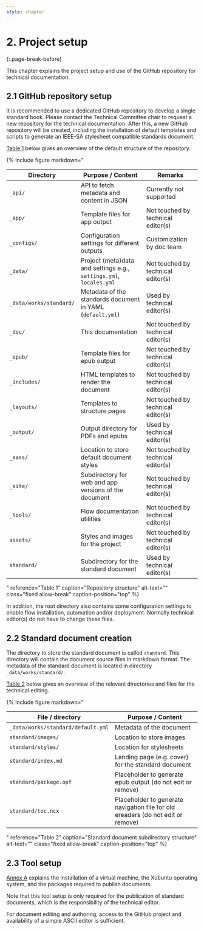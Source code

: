 ```yaml
---
style: chapter
---
```


# 2. Project setup
{:.page-break-before}

This chapter explains the project setup and use of the GitHub repository for technical documentation.

## 2.1 GitHub repository setup

It is recommended to use a dedicated GitHub repository to develop a single standard book. Please contact the Technical Committee chair to request a new repository for the technical documentation. After this, a new GitHub repository will be created, including the installation of default templates and scripts to generate an IEEE-SA stylesheet compatible standards document.

[Table 1](#table-1) below gives an overview of the default structure of the repository.

{% include figure
   markdown="

| Directory      | Purpose / Content                            | Remarks                      |
|----------------|----------------------------------------------|------------------------------|
| `_api/`        | API to fetch metadata and content in JSON    | Currently not supported      | 
| `_app/`        | Template files for app output                | Not touched by technical editor(s) |
| `_configs/`    | Configuration settings for different outputs | Customization by doc team |
| `_data/`       | Project (meta)data and settings e.g.,<br>`settings.yml`, `locales.yml` | Not touched by technical editor(s) |
| `_data/works/standard/` | Metadata of the standards document in YAML (`default.yml`) | Used by technical editor(s)  |
| `_doc/`        | This documentation                           | Not touched by technical editor(s) |
| `_epub/`       | Template files for epub output               | Not touched by technical editor(s) |
| `_includes/`   | HTML templates to render the document        | Not touched by technical editor(s) |
| `_layouts/`    | Templates to structure pages                 | Not touched by technical editor(s) |
| `_output/`     | Output directory for PDFs and epubs          | Used by technical editor(s)        |
| `_sass/`       | Location to store default document styles    | Not touched by technical editor(s) |
| `_site/`       | Subdirectory for web and app versions of the document | Not touched by technical editor(s) |
| `_tools/`      | Flow documentation utilities                 | Not touched by technical editor(s) |
| `assets/`      | Styles and images for the project            | Not touched by technical editor(s) |
| `standard/`    | Subdirectory for the standard document        | Used by technical editor(s)        |

"
   reference="Table 1"
   caption="Repository structure"
   alt-text=""
   class="fixed allow-break"
   caption-position="top"
%}

In addition, the root directory also contains some configuration settings to enable flow installation, automation and/or deployment. Normally technical editor(s) do not have to change these files.

## 2.2 Standard document creation

The directory to store the standard document is called `standard`. This directory will contain the document source files in markdown format. The metadata of the standard document is located in directory `_data/works/standard/`.

[Table 2](#table-2) below gives an overview of the relevant directories and files for the technical editing.

{% include figure
   markdown="

| File / directory                   | Purpose / Content        |
|------------------------------------|--------------------------|
| `_data/works/standard/default.yml` | Metadata of the document |
| `standard/images/`                 | Location to store images |
| `standard/styles/`                 | Location for stylesheets |
| `standard/index.md`                | Landing page (e.g. cover) for the standard document |
| `standard/package.opf`             | Placeholder to generate epub output (do not edit or remove) |
| `standard/toc.ncx`                 | Placeholder to generate navigation file for old ereaders (do not edit or remove) |

"
   reference="Table 2"
   caption="Standard document subdirectory structure"
   alt-text=""
   class="fixed allow-break"
   caption-position="top"
%}

## 2.3 Tool setup

[Annex A](a.html) explains the installation of a virtual machine, the Xubuntu operating system, and the packages required to publish documents. 

Note that this tool setup is only required for the publication of standard documents, which is the responsibility of the technical editor. 

For document editing and authoring, access to the GitHub project and availability of a simple ASCII editor is sufficient.
